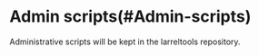 Admin scripts(#Admin-scripts)
================================

Administrative scripts will be kept in the larreltools repository.
